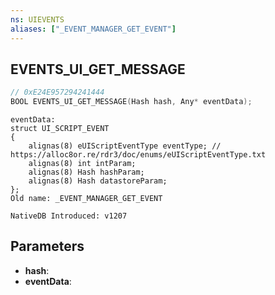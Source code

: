 ```yaml
---
ns: UIEVENTS
aliases: ["_EVENT_MANAGER_GET_EVENT"]
---
```

## EVENTS_UI_GET_MESSAGE

```c
// 0xE24E957294241444
BOOL EVENTS_UI_GET_MESSAGE(Hash hash, Any* eventData);
```

```
eventData:
struct UI_SCRIPT_EVENT
{
	alignas(8) eUIScriptEventType eventType; // https://alloc8or.re/rdr3/doc/enums/eUIScriptEventType.txt
	alignas(8) int intParam;
	alignas(8) Hash hashParam;
	alignas(8) Hash datastoreParam;
};
Old name: _EVENT_MANAGER_GET_EVENT

NativeDB Introduced: v1207
```

## Parameters
* **hash**:
* **eventData**:
